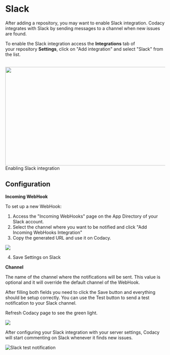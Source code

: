 # Slack

After adding a repository, you may want to enable Slack integration. Codacy integrates with Slack by sending messages to a channel when new issues are found.

To enable the Slack integration access the **Integrations** tab of your repository **Settings**, click on "Add integration" and select "Slack" from the list.

 <img src="/images/Jan-06-2017_15-36-45.gif" width="673" height="310" />
Enabling Slack integration

## Configuration

**Incoming WebHook**

To set up a new WebHook:

1.  Access the "Incoming WebHooks" page on the App Directory of your Slack account.
2.  Select the channel where you want to be notified and click "Add Incoming WebHooks Integration"
3.  Copy the generated URL and use it on Codacy.

![](/images/slack-webhook_2.png)

4.  Save Settings on Slack

**Channel**

The name of the channel where the notifications will be sent. This value is optional and it will override the default channel of the WebHook.

After filling both fields you need to click the Save button and everything should be setup correctly.
You can use the Test button to send a test notification to your Slack channel.

Refresh Codacy page to see the green light.

![](/images/Screen_Shot_2016-12-02_at_14.52.45.png)

After configuring your Slack integration with your server settings, Codacy will start commenting on Slack whenever it finds new issues.

![Slack test notification](/images/Screen_Shot_2015-09-08_at_09.17.35.png)
